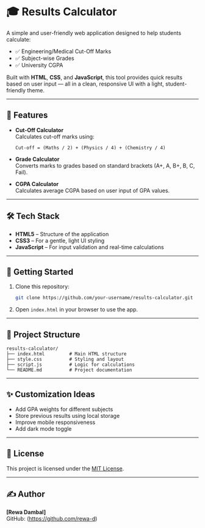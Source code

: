 # 🎓 Results Calculator

A simple and user-friendly web application designed to help students calculate:

- ✅ Engineering/Medical Cut-Off Marks
- ✅ Subject-wise Grades
- ✅ University CGPA

Built with **HTML**, **CSS**, and **JavaScript**, this tool provides quick results based on user input — all in a clean, responsive UI with a light, student-friendly theme.

---

## 🌟 Features

- **Cut-Off Calculator**  
  Calculates cut-off marks using:

  ```
  Cut-off = (Maths / 2) + (Physics / 4) + (Chemistry / 4)
  ```

- **Grade Calculator**  
  Converts marks to grades based on standard brackets (A+, A, B+, B, C, Fail).

- **CGPA Calculator**  
  Calculates average CGPA based on user input of GPA values.

---

## 🛠️ Tech Stack

- **HTML5** – Structure of the application
- **CSS3** – For a gentle, light UI styling
- **JavaScript** – For input validation and real-time calculations

---

## 🚀 Getting Started

1. Clone this repository:

   ```bash
   git clone https://github.com/your-username/results-calculator.git
   ```

2. Open `index.html` in your browser to use the app.

---

## 📁 Project Structure

```
results-calculator/
├── index.html         # Main HTML structure
├── style.css          # Styling and layout
├── script.js          # Logic for calculations
└── README.md          # Project documentation
```

---

## ✨ Customization Ideas

- Add GPA weights for different subjects
- Store previous results using local storage
- Improve mobile responsiveness
- Add dark mode toggle

---

## 📄 License

This project is licensed under the [MIT License](LICENSE).

---

## ✍️ Author

**[Rewa Dambal]**  
GitHub: (https://github.com/rewa-d)

